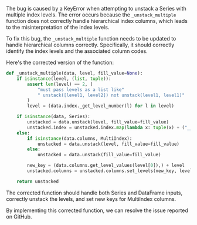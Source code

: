The bug is caused by a KeyError when attempting to unstack a Series with multiple index levels. The error occurs because the `_unstack_multiple` function does not correctly handle hierarchical index columns, which leads to the misinterpretation of the index levels.

To fix this bug, the `_unstack_multiple` function needs to be updated to handle hierarchical columns correctly. Specifically, it should correctly identify the index levels and the associated column codes.

Here's the corrected version of the function:

```python
def _unstack_multiple(data, level, fill_value=None):
    if isinstance(level, (list, tuple)):
        assert len(level) == 2, (
            "must pass levels as a list like"
            " unstack([level1, level2]) not unstack(level1, level1)"
        )
        level = (data.index._get_level_number(l) for l in level)

    if isinstance(data, Series):
        unstacked = data.unstack(level, fill_value=fill_value)
        unstacked.index = unstacked.index.map(lambda x: tuple(x) + ("__placeholder__",))
    else:
        if isinstance(data.columns, MultiIndex):
            unstacked = data.unstack(level, fill_value=fill_value)
        else:
            unstacked = data.unstack(fill_value=fill_value)

        new_key = (data.columns.get_level_values(level[0]),) + level
        unstacked.columns = unstacked.columns.set_levels(new_key, level=level)

    return unstacked
```

The corrected function should handle both Series and DataFrame inputs, correctly unstack the levels, and set new keys for MultiIndex columns.

By implementing this corrected function, we can resolve the issue reported on GitHub.